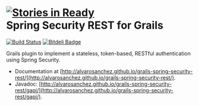 [![Stories in Ready](https://badge.waffle.io/alvarosanchez/grails-spring-security-rest.png?label=ready)](https://waffle.io/alvarosanchez/grails-spring-security-rest)  
Spring Security REST for Grails
===========================
[![Build Status](https://drone.io/github.com/alvarosanchez/grails-spring-security-rest/status.png)](https://drone.io/github.com/alvarosanchez/grails-spring-security-rest/latest)
[![Bitdeli Badge](https://d2weczhvl823v0.cloudfront.net/alvarosanchez/grails-spring-security-rest/trend.png)](https://bitdeli.com/free "Bitdeli Badge")

Grails plugin to implement a stateless, token-based, RESTful authentication using Spring Security.

* Documentation at [http://alvarosanchez.github.io/grails-spring-security-rest/](http://alvarosanchez.github.io/grails-spring-security-rest/).
* Javadoc: [http://alvarosanchez.github.io/grails-spring-security-rest/gapi/](http://alvarosanchez.github.io/grails-spring-security-rest/gapi/).



